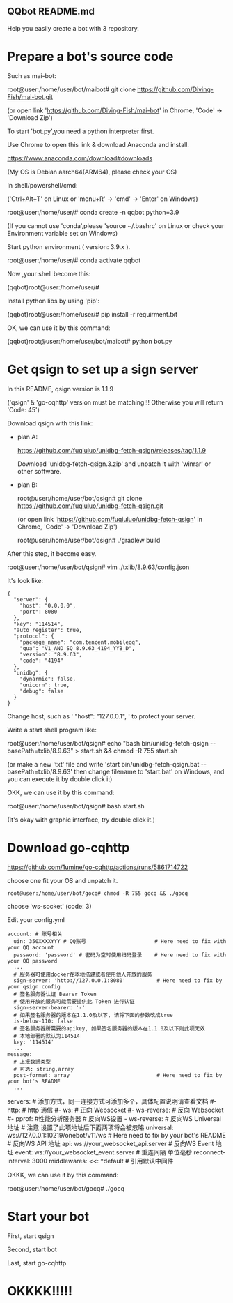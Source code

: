 ## QQbot README.md
Help you easily create a bot with 3 repository.

# Prepare a bot's source code
Such as mai-bot:

  root@user:/home/user/bot/maibot# git clone https://github.com/Diving-Fish/mai-bot.git

(or open link 'https://github.com/Diving-Fish/mai-bot' in Chrome, 'Code' -> 'Download Zip')

To start 'bot.py',you need a python interpreter first.

Use Chrome to open this link & download Anaconda and install.

https://www.anaconda.com/download#downloads

(My OS is Debian aarch64(ARM64), please check your OS)

In shell/powershell/cmd:

('Ctrl+Alt+T' on Linux or 'menu+R' -> 'cmd' -> 'Enter' on Windows)

  root@user:/home/user/# conda create -n qqbot python=3.9

(If you cannot use 'conda',please 'source ~/.bashrc' on Linux or check your Environment variable set on Windows)

Start python environment ( version: 3.9.x ).

  root@user:/home/user/# conda activate qqbot

Now ,your shell become this:

  (qqbot)root@user:/home/user/# 

Install python libs by using 'pip':

  (qqbot)root@user:/home/user/# pip install -r requirment.txt

OK, we can use it by this command:

  (qqbot)root@user:/home/user/bot/maibot# python bot.py

# Get qsign to set up a sign server
In this README, qsign version is 1.1.9 

('qsign' & 'go-cqhttp' version must be matching!!! Otherwise you will return 'Code: 45')

Download qsign with this link:

 - plan A:

    https://github.com/fuqiuluo/unidbg-fetch-qsign/releases/tag/1.1.9

    Download 'unidbg-fetch-qsign.3.zip' and unpatch it with 'winrar' or other software.

 - plan B:

      root@user:/home/user/bot/qsign# git clone https://github.com/fuqiuluo/unidbg-fetch-qsign.git

    (or open link 'https://github.com/fuqiuluo/unidbg-fetch-qsign' in Chrome, 'Code' -> 'Download Zip')

      root@user:/home/user/bot/qsign# ./gradlew build

After this step, it become easy.

  root@user:/home/user/bot/qsign# vim ./txlib/8.9.63/config.json

It's look like:

    {
      "server": {
        "host": "0.0.0.0",
        "port": 8080
      },
      "key": "114514",
      "auto_register": true,
      "protocol": {
        "package_name": "com.tencent.mobileqq",
        "qua": "V1_AND_SQ_8.9.63_4194_YYB_D",
        "version": "8.9.63",
        "code": "4194"
      },
      "unidbg": {
        "dynarmic": false,
        "unicorn": true,
        "debug": false
      }
    }

Change host, such as ' "host": "127.0.0.1", ' to protect your server.

Write a start shell program like:

  root@user:/home/user/bot/qsign# echo "bash bin/unidbg-fetch-qsign --basePath=txlib/8.9.63" > start.sh && chmod -R 755 start.sh

(or make a new 'txt' file and write 'start bin/unidbg-fetch-qsign.bat --basePath=txlib/8.9.63' then change filename to 'start.bat' on Windows, and you can execute it by double click it)

OKK, we can use it by this command:

  root@user:/home/user/bot/qsign# bash start.sh

(It's okay with graphic interface, try double click it.)

# Download go-cqhttp

https://github.com/1umine/go-cqhttp/actions/runs/5861714722

choose one fit your OS and unpatch it.

    root@user:/home/user/bot/gocq# chmod -R 755 gocq && ./gocq

choose 'ws-socket' (code: 3)

Edit your config.yml

    account: # 账号相关
      uin: 350XXXXYYY # QQ账号                      # Here need to fix with your QQ account
      password: 'password' # 密码为空时使用扫码登录    # Here need to fix with your QQ password
      ... 
      # 服务器可使用docker在本地搭建或者使用他人开放的服务
      sign-server: 'http://127.0.0.1:8080'          # Here need to fix by your qsign config
      # 签名服务器认证 Bearer Token
      # 使用开放的服务可能需要提供此 Token 进行认证
      sign-server-bearer: '-'
      # 如果签名服务器的版本在1.1.0及以下, 请将下面的参数改成true
      is-below-110: false
      # 签名服务器所需要的apikey, 如果签名服务器的版本在1.1.0及以下则此项无效
      # 本地部署的默认为114514
      key: '114514'
      ...
    message:
      # 上报数据类型
      # 可选: string,array
      post-format: array                            # Here need to fix by your bot's README
      ...
  servers:
    # 添加方式，同一连接方式可添加多个，具体配置说明请查看文档
    #- http: # http 通信
    #- ws:   # 正向 Websocket
    #- ws-reverse: # 反向 Websocket
    #- pprof: #性能分析服务器
    # 反向WS设置
    - ws-reverse:
        # 反向WS Universal 地址
        # 注意 设置了此项地址后下面两项将会被忽略
        universal: ws://127.0.0.1:10219/onebot/v11/ws    # Here need to fix by your bot's README
        # 反向WS API 地址
        api: ws://your_websocket_api.server
        # 反向WS Event 地址
        event: ws://your_websocket_event.server
        # 重连间隔 单位毫秒
        reconnect-interval: 3000
        middlewares:
          <<: *default # 引用默认中间件

OKKK, we can use it by this command:

  root@user:/home/user/bot/gocq# ./gocq

# Start your bot

First, start qsign

Second, start bot

Last, start go-cqhttp

# OKKKK!!!!!

